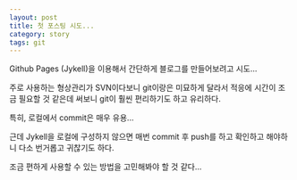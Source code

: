```yaml
---
layout: post
title: 첫 포스팅 시도...
category: story
tags: git
---
```

Github Pages (Jykell)을 이용해서 간단하게 블로그를 만들어보려고 시도...

주로 사용하는 형상관리가 SVN이다보니 git이랑은 미묘하게 달라서 적응에 시간이 조금 필요할 것 같은데 써보니 git이 훨씬 편리하기도 하고 유리하다.<!--more-->

특히, 로컬에서 commit은 매우 유용...

근데 Jykell을 로컬에 구성하지 않으면 매번 commit 후 push를 하고 확인하고 해야하니 다소 번거롭고 귀찮기도 하다.

조금 편하게 사용할 수 있는 방법을 고민해봐야 할 것 같다...

